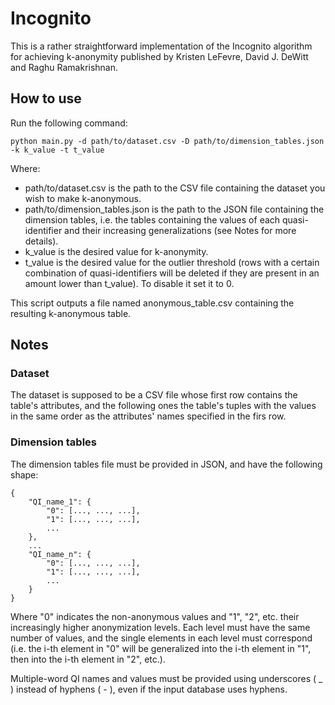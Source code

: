 # Incognito
This is a rather straightforward implementation of the Incognito algorithm for
achieving k-anonymity published by Kristen LeFevre, David J. DeWitt and 
Raghu Ramakrishnan.

## How to use
Run the following command:

    python main.py -d path/to/dataset.csv -D path/to/dimension_tables.json -k k_value -t t_value

Where: 
- path/to/dataset.csv is the path to the CSV file containing the dataset you wish
to make k-anonymous.
- path/to/dimension_tables.json is the path to the JSON file containing the dimension
tables, i.e. the tables containing the values of each quasi-identifier and their
increasing generalizations (see Notes for more details).
- k_value is the desired value for k-anonymity.
- t_value is the desired value for the outlier threshold (rows with a certain
combination of quasi-identifiers will be deleted if they are present in an amount
lower than t_value). To disable it set it to 0.

This script outputs a file named anonymous_table.csv containing the resulting
k-anonymous table.


## Notes
### Dataset
The dataset is supposed to be a CSV file whose first row contains the table's
attributes, and the following ones the table's tuples with the values in the same
order as the attributes' names specified in the firs row.

### Dimension tables
The dimension tables file must be provided in JSON, and have the following shape:

    {
        "QI_name_1": {
            "0": [..., ..., ...],
            "1": [..., ..., ...],
            ...
        },
        ...
        "QI_name_n": {
            "0": [..., ..., ...],
            "1": [..., ..., ...],
            ...
        }
    }
    
Where "0" indicates the non-anonymous values and "1", "2", etc. their increasingly
higher anonymization levels. Each level must have the same number of values, and the
single elements in each level must correspond (i.e. the i-th element in "0" will be
generalized into the i-th element in "1", then into the i-th element in "2", etc.).

Multiple-word QI names and values must be provided using underscores ( _ ) instead
of hyphens ( - ), even if the input database uses hyphens.

